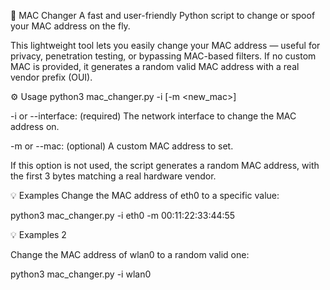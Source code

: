 🔧 MAC Changer
A fast and user-friendly Python script to change or spoof your MAC address on the fly.

This lightweight tool lets you easily change your MAC address — useful for privacy, penetration testing, or bypassing MAC-based filters.
If no custom MAC is provided, it generates a random valid MAC address with a real vendor prefix (OUI).

⚙️ Usage
python3 mac_changer.py -i <interface> [-m <new_mac>]

-i or --interface: (required) The network interface to change the MAC address on.

-m or --mac: (optional) A custom MAC address to set.

If this option is not used, the script generates a random MAC address, with the first 3 bytes matching a real hardware vendor.

💡 Examples
Change the MAC address of eth0 to a specific value:

python3 mac_changer.py -i eth0 -m 00:11:22:33:44:55

💡 Examples 2 

Change the MAC address of wlan0 to a random valid one:

python3 mac_changer.py -i wlan0
